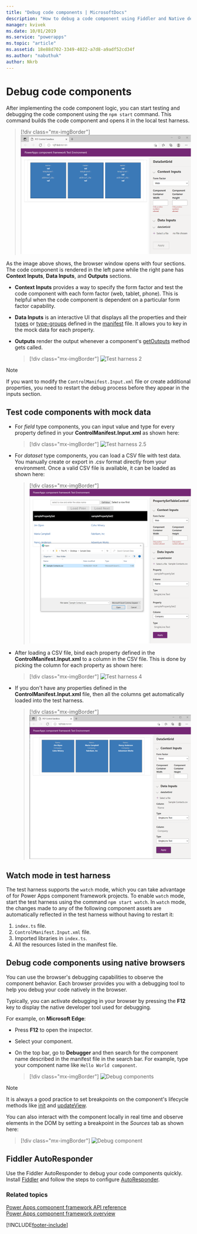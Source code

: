 ```yaml
---
title: "Debug code components | MicrosoftDocs"
description: "How to debug a code component using Fiddler and Native debugging"
manager: kvivek
ms.date: 10/01/2019
ms.service: "powerapps"
ms.topic: "article"
ms.assetid: 18e88d702-3349-4022-a7d8-a9adf52cd34f
ms.author: "nabuthuk"
author: Nkrb
---
```


# Debug code components

After implementing the code component logic, you can start testing and debugging the code component using the `npm start` command. This command builds the code component and opens it in the local test harness.

> [!div class="mx-imgBorder"]
> ![Test harness 1](media/test-harness-1.png "Test harness 1")

As the image above shows, the browser window opens with four sections. The code component is rendered in the left pane while the right pane has **Context Inputs**, **Data Inputs**, and **Outputs** sections.

- **Context Inputs** provides a way to specify the form factor and test the code component with each form factor (web, tablet, phone). This is helpful when the code component is dependent on a particular form factor capability.
- **Data Inputs** is an interactive UI that displays all the properties and their [types](manifest-schema-reference/types.md) or [type-groups](manifest-schema-reference/type-group.md) defined in the [manifest](manifest-schema-reference/manifest.md) file. It allows you to key in the mock data for each property. 
- **Outputs** render the output whenever a component's [getOutputs](reference/control/getoutputs.md) method gets called.  

     > [!div class="mx-imgBorder"]
     > ![Test harness 2](media/test-harness-2.png "Test harness 2")

> [!NOTE]
> If you want to modify the `ControlManifest.Input.xml` file or create additional properties, you need to restart the debug process before they appear in the inputs section.

## Test code components with mock data

- For *field* type components, you can input value and type for every property defined in your **ControlManifest.Input.xml** as shown here:

   > [!div class="mx-imgBorder"]
   > ![Test harness 2.5](media/test-harness-2.5.png "Test harness 2.5")

- For *dataset* type components, you can load a CSV file with test data. You manually create or export in .csv format directly from your environment. Once a valid CSV file is available, it can be loaded as shown here:

   > [!div class="mx-imgBorder"]
   > ![test harness 3](media/test-harness-3.png "test harness 3")

- After loading a CSV file, bind each property defined in the **ControlManifest.Input.xml** to a column in the CSV file. This is done by picking the column for each property as shown here:

    > [!div class="mx-imgBorder"]
    > ![Test harness 4](media/test-harness-4.png "Test harness 4")

- If you don't have any properties defined in the **ControlManifest.Input.xml** file, then all the columns get automatically loaded into the test harness.

   > [!div class="mx-imgBorder"]
   > ![Test harness 5](media/test-harness-5.png "Test harness 5")


## Watch mode in test harness

The test harness supports the `watch` mode, which you can take advantage of for Power Apps component framework projects. To enable `watch` mode, start the test harness using the command `npm start watch`. In `watch` mode, the changes made to any of the following component assets are automatically reflected in the test harness without having to restart it:

1.    `index.ts` file.
2.    `ControlManifest.Input.xml` file.
3.    Imported libraries in `index.ts`.
4.    All the resources listed in the manifest file.

## Debug code components using native browsers

You can use the browser's debugging capabilities to observe the component behavior. Each browser provides you with a debugging tool to help you debug your code natively in the browser. 

Typically, you can activate debugging in your browser by pressing the **F12** key to display the native developer tool used for debugging.

For example, on **Microsoft Edge**:

- Press **F12** to open the inspector.
- Select your component.
- On the top bar, go to **Debugger** and then search for the component name described in the manifest file in the search bar. For example, type your component name like `Hello World component`.

     > [!div class="mx-imgBorder"]
     > ![Debug components](media/debug-control.png "Debug components")

> [!NOTE]
> It is always a good practice to set breakpoints on the component's lifecycle methods like [init](reference/control/init.md) and [updateView](reference/control/updateview.md).

You can also interact with the component locally in real time and observe elements in the DOM by setting a breakpoint in the *Sources* tab as shown here:

> [!div class="mx-imgBorder"]
> ![Debug component](media/debug-control-1.png "Debug component 1")

## Fiddler AutoResponder

Use the Fiddler AutoResponder to debug your code components quickly. Install [Fiddler](https://www.telerik.com/download/fiddler) and follow the steps to configure [AutoResponder](/dynamics365/customer-engagement/developer/streamline-javascript-development-fiddler-autoresponder).

### Related topics

[Power Apps component framework API reference](reference/index.md)<br/>
[Power Apps component framework overview](overview.md)


[!INCLUDE[footer-include](../../includes/footer-banner.md)]
